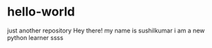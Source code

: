 # hello-world
just another repository
Hey there! my name is sushilkumar 
i am a new python learner
ssss
